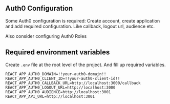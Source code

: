 ## Auth0 Configuration
Some Auth0 configuration is required: Create account, create application and add required configuration.
Like callback, logout url, audience etc. 

Also consider configuring Auth0 Roles
## Required environment variables
Create `.env` file at the root level of the project.
And fill up required variables.
```shell
REACT_APP_AUTH0_DOMAIN=!!your-auth0-domain!!
REACT_APP_AUTH0_CLIENT_ID=!!your-auth0-client-id!!
REACT_APP_AUTH0_CALLBACK_URL=http://localhost:3000/callback
REACT_APP_AUTH0_LOGOUT_URL=http://localhost:3000
REACT_APP_AUTH0_AUDIENCE=http://localhost:3001
REACT_APP_API_URL=http://localhost:3001
```